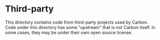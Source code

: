 # Third-party

<!--
Part of the Carbon Language project, under the Apache License v2.0 with LLVM
Exceptions. See /LICENSE for license information.
SPDX-License-Identifier: Apache-2.0 WITH LLVM-exception
-->

This directory contains code from third-party projects used by Carbon. Code under this directory has some "upstream" that is not Carbon itself. In some cases, they may be under their own open source license.
